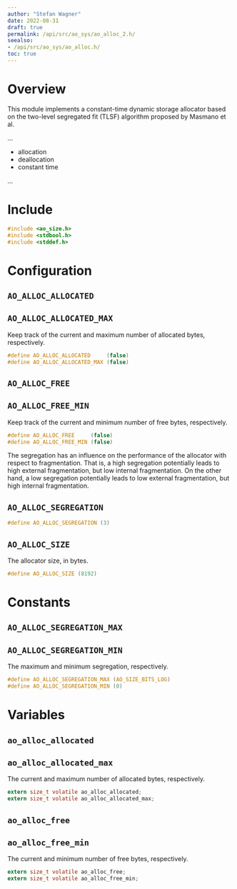 ```yaml
---
author: "Stefan Wagner"
date: 2022-08-31
draft: true
permalink: /api/src/ao_sys/ao_alloc_2.h/
seealso:
- /api/src/ao_sys/ao_alloc.h/
toc: true
---
```


# Overview

This module implements a constant-time dynamic storage allocator based on the two-level segregated fit (TLSF) algorithm proposed by Masmano et al.

...

- allocation
- deallocation
- constant time

...

# Include

```c
#include <ao_size.h>
#include <stdbool.h>
#include <stddef.h>
```

# Configuration

## `AO_ALLOC_ALLOCATED`
## `AO_ALLOC_ALLOCATED_MAX`

Keep track of the current and maximum number of allocated bytes, respectively.

```c
#define AO_ALLOC_ALLOCATED     (false)
#define AO_ALLOC_ALLOCATED_MAX (false)
```

## `AO_ALLOC_FREE`
## `AO_ALLOC_FREE_MIN`

Keep track of the current and minimum number of free bytes, respectively.

```c
#define AO_ALLOC_FREE     (false)
#define AO_ALLOC_FREE_MIN (false)
```

The segregation has an influence on the performance of the allocator with respect to fragmentation. That is, a high segregation potentially leads to high external fragmentation, but low internal fragmentation. On the other hand, a low segregation potentially leads to low external fragmentation, but high internal fragmentation.

## `AO_ALLOC_SEGREGATION`

```c
#define AO_ALLOC_SEGREGATION (3)
```

## `AO_ALLOC_SIZE`

The allocator size, in bytes.

```c
#define AO_ALLOC_SIZE (8192)
```

# Constants

## `AO_ALLOC_SEGREGATION_MAX`
## `AO_ALLOC_SEGREGATION_MIN`

The maximum and minimum segregation, respectively.

```c
#define AO_ALLOC_SEGREGATION_MAX (AO_SIZE_BITS_LOG)
#define AO_ALLOC_SEGREGATION_MIN (0)
```

# Variables

## `ao_alloc_allocated`
## `ao_alloc_allocated_max`

The current and maximum number of allocated bytes, respectively.

```c
extern size_t volatile ao_alloc_allocated;
extern size_t volatile ao_alloc_allocated_max;
```

## `ao_alloc_free`
## `ao_alloc_free_min`

The current and minimum number of free bytes, respectively.

```c
extern size_t volatile ao_alloc_free;
extern size_t volatile ao_alloc_free_min;
```
